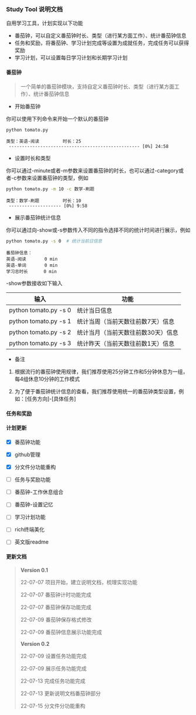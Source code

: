 ### Study Tool 说明文档

自用学习工具，计划实现以下功能

- 番茄钟，可以自定义番茄钟时长、类型（进行某方面工作）、统计番茄钟信息
- 任务和奖励，将番茄钟、学习计划完成等设置为成就任务，完成任务可以获得奖励
- 学习计划，可以设置每日学习计划和长期学习计划

#### 番茄钟

> 一个简单的番茄钟模块，支持自定义番茄钟时长、类型（进行某方面工作）、统计番茄钟信息

- 开始番茄钟

你可以使用下列命令来开始一个默认的番茄钟

```sh
python tomato.py
```

```
类型：英语-阅读         时长：25
 -------------------------------------------------- [0%] 24:58
```

- 设置时长和类型

你可以通过-minute或者-m参数来设置番茄钟的时长，也可以通过-category或者-c参数来设置番茄钟的类型，例如

```sh
python tomato.py -m 10 -c 数学-刷题
```

```
类型：数学-刷题         时长：10
 -------------------- [0%] 9:58
```

- 展示番茄钟统计信息

你可以通过向-show或-s参数传入不同的指令选择不同的统计时间进行展示，例如

```sh
python tomato.py -s 0  # 统计当前日信息  
```

```
番茄钟信息：
英语-阅读       0 min
英语-单词       0 min
学习总时长      0 min
```

-show参数接收如下输入

| 输入                  | 功能                               |
| --------------------- | ---------------------------------- |
| python tomato.py -s 0 | 统计当日信息                       |
| python tomato.py -s 1 | 统计当周（当前天数往前数7天）信息  |
| python tomato.py -s 2 | 统计当月（当前天数往前数30天）信息 |
| python tomato.py -s 3 | 统计昨天（当前天数往前数1天）信息  |

- 备注

1. 根据流行的番茄钟使用规律，我们推荐使用25分钟工作和5分钟休息为一组，每4组休息10分钟的工作模式

2. 为了便于番茄钟统计信息的查看，我们推荐使用统一的番茄钟类型设置，例如：[任务方向]-[具体任务]

#### 任务和奖励



#### 计划更新

- [x] 番茄钟功能
- [x] github管理
- [x] 分文件分功能重构
- [ ] 任务与奖励功能
- [ ] 番茄钟-工作休息组合
- [ ] 番茄钟-设置记忆
- [ ] 学习计划功能
- [ ] rich终端美化
- [ ] 英文版readme



#### 更新文档

> **Version 0.1**
>
> 22-07-07 项目开始，建立说明文档，梳理实现功能
>
> 22-07-07 番茄钟计时功能完成
>
> 22-07-07 番茄钟保存功能完成
>
> 22-07-09 番茄钟保存格式修改
>
> 22-07-09 番茄钟信息展示功能完成
>
> **Version 0.2** 
>
> 22-07-09 设置任务功能完成
>
> 22-07-09 展示任务功能完成
>
> 22-07-13 完成任务功能完成
>
> 22-07-13 更新说明文档番茄钟部分
>
> 22-07-15 分文件分功能重构

